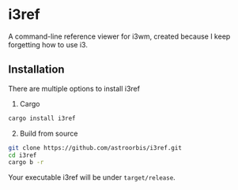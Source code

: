 # i3ref

A command-line reference viewer for i3wm, created because I keep forgetting how to use i3.


## Installation

There are multiple options to install i3ref

1. Cargo
```bash
cargo install i3ref
```

2. Build from source
```bash
git clone https://github.com/astroorbis/i3ref.git
cd i3ref
cargo b -r
```
Your executable i3ref will be under `target/release`.